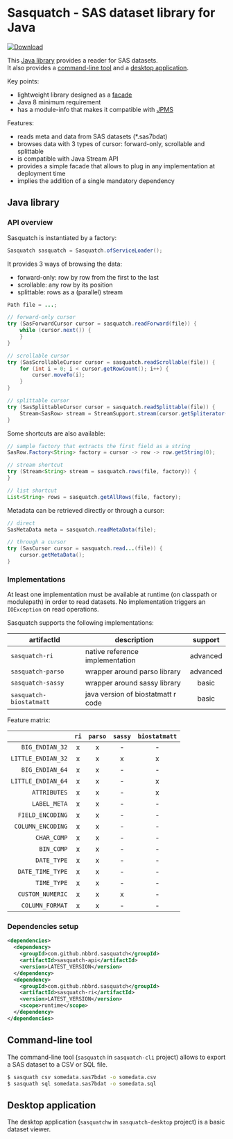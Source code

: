# Sasquatch - SAS dataset library for Java

[![Download](https://img.shields.io/github/release/nbbrd/sasquatch.svg)](https://github.com/nbbrd/sasquatch/releases/latest)

This [Java library](#java-library) provides a reader for SAS datasets.  
It also provides a [command-line tool](#command-line-tool) and a [desktop application](#desktop-application).

Key points:

- lightweight library designed as a [facade](https://en.wikipedia.org/wiki/Facade_pattern)
- Java 8 minimum requirement
- has a module-info that makes it compatible with [JPMS](https://www.baeldung.com/java-9-modularity) 

Features:

- reads meta and data from SAS datasets (*.sas7bdat)
- browses data with 3 types of cursor: forward-only, scrollable and splittable
- is compatible with Java Stream API
- provides a simple facade that allows to plug in any implementation at deployment time
- implies the addition of a single mandatory dependency

## Java library

### API overview

Sasquatch is instantiated by a factory:

```java
Sasquatch sasquatch = Sasquatch.ofServiceLoader();
```

It provides 3 ways of browsing the data:
- forward-only: row by row from the first to the last
- scrollable: any row by its position
- splittable: rows as a (parallel) stream

```java
Path file = ...;

// forward-only cursor
try (SasForwardCursor cursor = sasquatch.readForward(file)) {
    while (cursor.next()) {
    }
}

// scrollable cursor
try (SasScrollableCursor cursor = sasquatch.readScrollable(file)) {
    for (int i = 0; i < cursor.getRowCount(); i++) {
        cursor.moveTo(i);
    }
}

// splittable cursor
try (SasSplittableCursor cursor = sasquatch.readSplittable(file)) {
    Stream<SasRow> stream = StreamSupport.stream(cursor.getSpliterator(), false);
}
```
Some shortcuts are also available:

```java
// sample factory that extracts the first field as a string
SasRow.Factory<String> factory = cursor -> row -> row.getString(0);

// stream shortcut
try (Stream<String> stream = sasquatch.rows(file, factory)) {
}

// list shortcut
List<String> rows = sasquatch.getAllRows(file, factory);
```
Metadata can be retrieved directly or through a cursor:
```java
// direct
SasMetaData meta = sasquatch.readMetaData(file);

// through a cursor
try (SasCursor cursor = sasquatch.read...(file)) {
    cursor.getMetaData();
}
```

### Implementations

At least one implementation must be available at runtime (on classpath or modulepath) in order to read datasets. No implementation triggers an `IOException` on read operations.

Sasquatch supports the following implementations:

| artifactId | description | support |
| --- | --- | :---: |
| `sasquatch-ri` | native reference implementation | advanced |
| `sasquatch-parso` | wrapper around parso library | advanced |
| `sasquatch-sassy` | wrapper around sassy library | basic |
| `sasquatch-biostatmatt` | java version of biostatmatt r code | basic |

Feature matrix:

| | `ri` | `parso` | `sassy` | `biostatmatt` |
| ---: | :---: | :---: | :---: | :---: |
| `BIG_ENDIAN_32` | x | x | - | - |
| `LITTLE_ENDIAN_32` | x | x | x | x |
| `BIG_ENDIAN_64` | x | x | - | - |
| `LITTLE_ENDIAN_64` | x | x | - | x |
| `ATTRIBUTES` | x | x | - | x |
| `LABEL_META` | x | x | - | - |
| `FIELD_ENCODING` | x | x | - | - |
| `COLUMN_ENCODING` | x | x | - | - |
| `CHAR_COMP` | x | x | - | - |
| `BIN_COMP` | x | x | - | - |
| `DATE_TYPE` | x | x | - | - |
| `DATE_TIME_TYPE` | x | x | - | - |
| `TIME_TYPE` | x | x | - | - |
| `CUSTOM_NUMERIC` | x | x | x | - |
| `COLUMN_FORMAT` | x | x | - | - |

### Dependencies setup

```xml
<dependencies>
  <dependency>
    <groupId>com.github.nbbrd.sasquatch</groupId>
    <artifactId>sasquatch-api</artifactId>
    <version>LATEST_VERSION</version>
  </dependency>
  <dependency>
    <groupId>com.github.nbbrd.sasquatch</groupId>
    <artifactId>sasquatch-ri</artifactId>
    <version>LATEST_VERSION</version>
    <scope>runtime</scope>
  </dependency>
</dependencies>
```

## Command-line tool

The command-line tool (`sasquatch` in `sasquatch-cli` project) allows to export a SAS dataset to a CSV or SQL file.

```bash
$ sasquath csv somedata.sas7bdat -o somedata.csv
$ sasquath sql somedata.sas7bdat -o somedata.sql
```

## Desktop application

The desktop application (`sasquatchw` in `sasquatch-desktop` project) is a basic dataset viewer.
